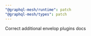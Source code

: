 ```yaml
---
"@graphql-mesh/runtime": patch
"@graphql-mesh/types": patch
---
```


Correct additional envelop plugins docs
